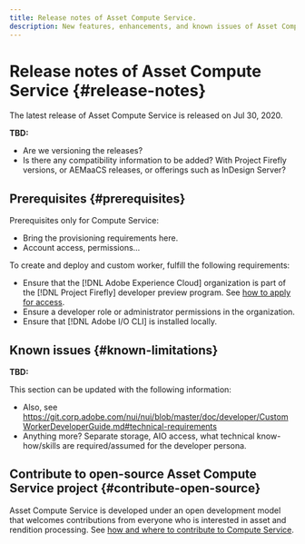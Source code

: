 ```yaml
---
title: Release notes of Asset Compute Service.
description: New features, enhancements, and known issues of Asset Compute Service.
---
```


# Release notes of Asset Compute Service {#release-notes}

The latest release of Asset Compute Service is released on Jul 30, 2020.

**TBD:**

* Are we versioning the releases?
* Is there any compatibility information to be added? With Project Firefly versions, or AEMaaCS releases, or offerings such as InDesign Server?

## Prerequisites {#prerequisites}

Prerequisites only for Compute Service:

* Bring the provisioning requirements here.
* Account access, permissions...

To create and deploy and custom worker, fulfill the following requirements:

* Ensure that the [!DNL Adobe Experience Cloud] organization is part of the [!DNL Project Firefly] developer preview program. See [how to apply for access](https://github.com/AdobeDocs/project-firefly/blob/master/overview/getting_access.md).
* Ensure a developer role or administrator permissions in the organization.
* Ensure that [!DNL Adobe I/O CLI] is installed locally. <!-- Link to CLI GitHub for more info. -->

## Known issues {#known-limitations}

**TBD:**

This section can be updated with the following information:

* Also, see https://git.corp.adobe.com/nui/nui/blob/master/doc/developer/CustomWorkerDeveloperGuide.md#technical-requirements
* Anything more? Separate storage, AIO access, what technical know-how/skills are required/assumed for the developer persona.

## Contribute to open-source Asset Compute Service project {#contribute-open-source}

Asset Compute Service is developed under an open development model that welcomes contributions from everyone who is interested in asset and rendition processing. See [how and where to contribute to Compute Service](contribute-to-compute-service.md).
